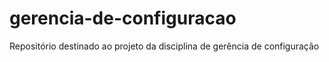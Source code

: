 # gerencia-de-configuracao
Repositório destinado ao projeto da disciplina de gerência de configuração
